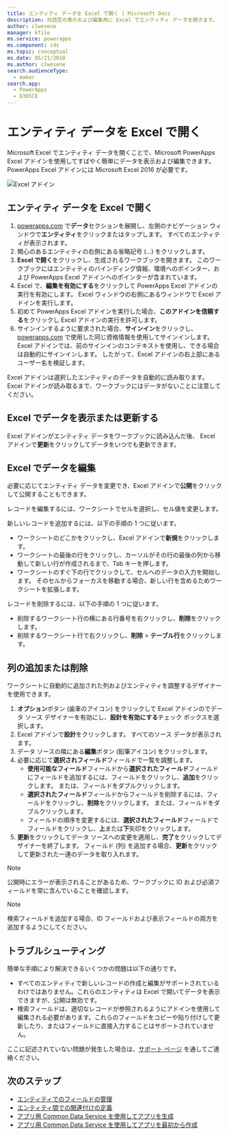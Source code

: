 ```yaml
---
title: エンティティ データを Excel で開く | Microsoft Docs
description: 対話型の表示および編集用に Excel でエンティティ データを開きます。
author: clwesene
manager: kfile
ms.service: powerapps
ms.component: cds
ms.topic: conceptual
ms.date: 05/21/2018
ms.author: clwesene
search.audienceType:
  - maker
search.app:
  - PowerApps
  - D365CE
---
```

# <a name="open-entity-data-in-excel"></a>エンティティ データを Excel で開く
Microsoft Excel でエンティティ データを開くことで、Microsoft PowerApps Excel アドインを使用してすばやく簡単にデータを表示および編集できます。 PowerApps Excel アドインには Microsoft Excel 2016 が必要です。

![Excel アドイン](./media/data-platform-cds-excel-addin/ExcelAddin.png "PowerApps Excel アドイン")

## <a name="open-entity-data-in-excel"></a>エンティティ データを Excel で開く
1. [powerapps.com](https://web.powerapps.com/?utm_source=padocs&utm_medium=linkinadoc&utm_campaign=referralsfromdoc) で**データ**セクションを展開し、左側のナビゲーション ウィンドウで**エンティティ**をクリックまたはタップします。 すべてのエンティティが表示されます。
2. 関心のあるエンティティの右側にある省略記号 (...) をクリックします。
3. **Excel で開く**をクリックし、生成されるワークブックを開きます。 このワークブックにはエンティティのバインディング情報、環境へのポインター、および PowerApps Excel アドインへのポインターが含まれています。  
4. Excel で、**編集を有効にする**をクリックして PowerApps Excel アドインの実行を有効にします。 Excel ウィンドウの右側にあるウィンドウで Excel アドインを実行します。
5. 初めて PowerApps Excel アドインを実行した場合、**このアドインを信頼する**をクリックし Excel アドインの実行を許可します。
6. サインインするように要求された場合、**サインイン**をクリックし、[powerapps.com](https:///?utm_source=padocs&utm_medium=linkinadoc&utm_campaign=referralsfromdoc) で使用した同じ資格情報を使用してサインインします。 Excel アドインでは、前のサインインのコンテキストを使用し、できる場合は自動的にサインインします。 したがって、Excel アドインの右上部にあるユーザー名を検証します。

Excel アドインは選択したエンティティのデータを自動的に読み取ります。 Excel アドインが読み取るまで、ワークブックにはデータがないことに注意してください。

## <a name="view-and-refresh-data-in-excel"></a>Excel でデータを表示または更新する
Excel アドインがエンティティ データをワークブックに読み込んだ後、 Excel アドインで**更新**をクリックしてデータをいつでも更新できます。

## <a name="edit-data-in-excel"></a>Excel でデータを編集
必要に応じてエンティティ データを変更でき、Excel アドインで**公開**をクリックして公開することもできます。

レコードを編集するには、ワークシートでセルを選択し、セル値を変更します。

新しいレコードを追加するには、以下の手順の 1 つに従います。

* ワークシートのどこかをクリックし、Excel アドインで**新規**をクリックします。
* ワークシートの最後の行をクリックし、カーソルがその行の最後の列から移動して新しい行が作成されるまで、Tab キーを押します。
* ワークシートのすぐ下の行でクリックして、セルへのデータの入力を開始します。 そのセルからフォーカスを移動する場合、新しい行を含めるためワークシートを拡張します。

レコードを削除するには、以下の手順の 1 つに従います。

* 削除するワークシート行の横にある行番号を右クリックし、**削除**をクリックします。
* 削除するワークシート行で右クリックし、**削除** > **テーブル行**をクリックします。

## <a name="add-or-remove-columns"></a>列の追加または削除
ワークシートに自動的に追加された列およびエンティティを調整するデザイナーを使用できます。

1. **オプション**ボタン (歯車のアイコン) をクリックして Excel アドインのでデータ ソース デザイナーを有効にし、**設計を有効にする**チェック ボックスを選択します。
2. Excel アドインで**設計**をクリックします。 すべてのソース データが表示されます。
3. データ ソースの隣にある**編集**ボタン (鉛筆アイコン) をクリックします。
4. 必要に応じて**選択されフィールド**フィールドで一覧を調整します。
   * **使用可能なフィールド**フィールドから**選択されたフィールド**フィールドにフィールドを追加するには、フィールドをクリックし、**追加**をクリックします。 または、フィールドをダブルクリックします。
   * **選択されたフィールド**フィールドからフィールドを削除するには、フィールドをクリックし、**削除**をクリックします。 または、フィールドをダブルクリックします。
   * フィールドの順序を変更するには、**選択されたフィールド**フィールドでフィールドをクリックし、**上**または**下**矢印をクリックします。
5. **更新**をクリックしてデータ ソースへの変更を適用し、**完了**をクリックしてデザイナーを終了します。 フィールド (列) を追加する場合、**更新**をクリックして更新された一連のデータを取り入れます。

> [!NOTE]
> 公開時にエラーが表示されることがあるため、ワークブックに ID および必須フィールドを常に含んでいることを確認します。

> [!NOTE]
> 検索フィールドを追加する場合、ID フィールドおよび表示フィールドの両方を追加するようにしてください。

## <a name="troubleshooting"></a>トラブルシューティング
簡単な手順により解決できるいくつかの問題は以下の通りです。

* すべてのエンティティで新しいレコードの作成と編集がサポートされているわけではありません。これらのエンティティは Excel で開いてデータを表示できますが、公開は無効です。
* 検索フィールドは、適切なレコードが参照されるようにアドインを使用して編集される必要があります。これらのフィールドをコピーや貼り付けして更新したり、またはフィールドに直接入力することはサポートされていません。


ここに記述されていない問題が発生した場合は、[サポート ページ](https://powerapps.microsoft.com/support/) を通してご連絡ください。

## <a name="next-steps"></a>次のステップ
* [エンティティでのフィールドの管理](data-platform-manage-fields.md)
* [エンティティ間での関連付けの定義](data-platform-entity-lookup.md)
* [アプリ用 Common Data Service を使用してアプリを生成](../canvas-apps/data-platform-create-app.md)
* [アプリ用 Common Data Service を使用してアプリを最初から作成](../canvas-apps/data-platform-create-app-scratch.md)

